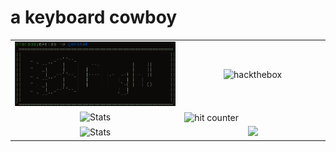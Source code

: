 <h1>a keyboard cowboy</h1>
<table border="0" align="center">
	<tr>
		<td align="center" width="607"  border="0">
		<img src="https://github.com/xFaraday/xFaraday/raw/main/capture.png" alt="Illustration" width="607" />
	</td>
		<td align="center" width="440" border="0">
		<img src="https://www.hackthebox.eu/badge/image/61706" alt="hackthebox" width="200" 
			 />
		<tr>
		<td align="center" width="440" border="0">
		<img src="https://github-readme-stats.vercel.app/api?username=xFaraday&show_icons=true&hide_border=true&bg_color=161b22&icon_color=79c0ff&text_color=c9d1d9&title_color=79c0ff" alt="Stats" width="440" />
	</td>
			<td>
			<img src="https://profile-counter.glitch.me/xfaraday/count.svg" alt="hit counter" align="center">
			</td>
		</tr>
		<tr>
					<td align="center" width="440" border="0">
		<img src="https://github-readme-stats.vercel.app/api/top-langs/?username=xFaraday&show_icons=true&hide_border=true&bg_color=161b22&icon_color=79c0ff&text_color=c9d1d9&title_color=79c0ff&layout=compact&card_width=440&langs_count=6" alt="Stats" width="440" />
						<td align="center">
					<a href="https://www.linkedin.com/in/ethan-michalak-a36bb9183/">
      <img src="https://img.shields.io/badge/linkedin-0A66C2?&style=for-the-badge&logo=linkedin&logoColor=white">
    </a>		
			</td>
	</tr>
	</tr>
</table>